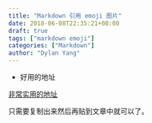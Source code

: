 ```yaml
---
title: "Markdown 引用 emoji 图片"
date: 2018-06-08T22:35:21+08:00
draft: true
tags: ["markdown emoji"]
categories: ["Markdown"]
author: "Dylan Yang"
---
```


- 好用的地址

[非常实用的地址](https://twitter.github.io/twemoji/2/test/preview.html)

只需要复制出来然后再贴到文章中就可以了。
